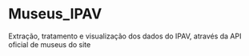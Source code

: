 # Museus_IPAV
Extração, tratamento e visualização dos dados do IPAV, através da API oficial de museus do site
